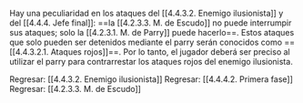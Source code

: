 
Hay una peculiaridad en los ataques del [[4.4.3.2. Enemigo ilusionista]] y del [[4.4.4. Jefe final]]: ==la [[4.2.3.3. M. de Escudo]] no puede interrumpir sus ataques; solo la [[4.2.3.1. M. de Parry]] puede hacerlo==. Estos ataques que solo pueden ser detenidos mediante el parry serán conocidos como ==[[4.4.3.2.1. Ataques rojos]]==. Por lo tanto, el jugador deberá ser preciso al utilizar el parry para contrarrestar los ataques rojos del enemigo ilusionista.


Regresar: [[4.4.3.2. Enemigo ilusionista]]
Regresar: [[4.4.4.2. Primera fase]]
Regresar: [[4.2.3.3. M. de Escudo]]